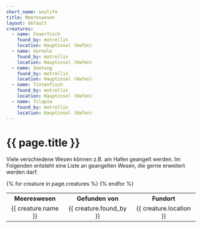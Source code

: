 ```yaml
---
short_name: sealife
title: Meereswesen
layout: default
creatures:
  - name: Feuerfisch
    found_by: motrellin
    location: Hauptinsel (Hafen)
  - name: Garnele
    found_by: motrellin
    location: Hauptinsel (Hafen)
  - name: Seetang
    found_by: motrellin
    location: Hauptinsel (Hafen)
  - name: Tintenfisch
    found_by: motrellin
    location: Hauptinsel (Hafen)
  - name: Tilapia
    found_by: motrellin
    location: Hauptinsel (Hafen)
---
```

# {{ page.title }}

Viele verschiedene Wesen können z.B. am Hafen geangelt werden. Im Folgenden
entsteht eine Liste an geangelten Wesen, die gerne erweitert werden darf.

<table>
	<tr>
		<th>
			Meereswesen
		</th>
		<th>
			Gefunden von
		</th>
		<th>
			Fundort
		</th>
	</tr>
	{% for creature in page.creatures %}
	<tr>
		<td>
			<center>{{ creature.name }}</center>
		</td>
		<td>
			<center>{{ creature.found_by }}</center>
		</td>
		<td>
			<center>{{ creature.location }}</center>
		</td>
	</tr>
	{% endfor %}
</table>
